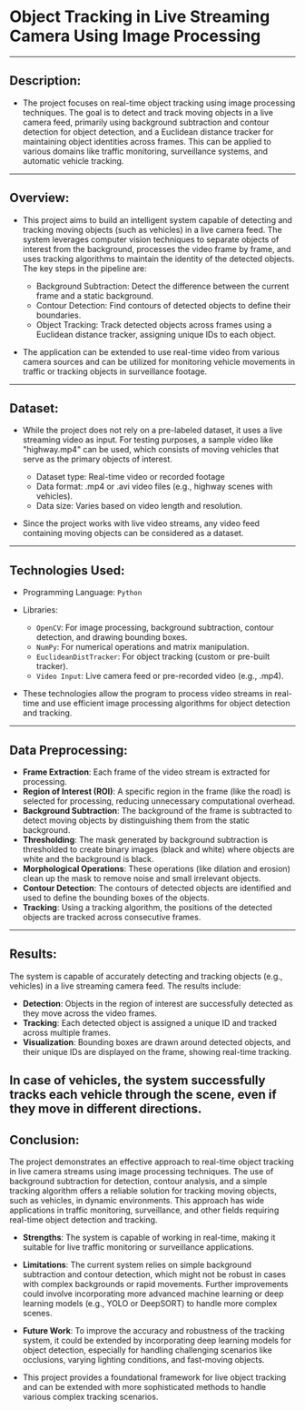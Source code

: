# Object Tracking in Live Streaming Camera Using Image Processing
---
## Description:
 - The project focuses on real-time object tracking using image processing techniques. The goal is to detect and track moving objects in a live camera feed, primarily using background 
   subtraction and contour detection for object detection, and a Euclidean distance tracker for maintaining object identities across frames. This can be applied to various domains like 
   traffic monitoring, surveillance systems, and automatic vehicle tracking.
---
## Overview:
- This project aims to build an intelligent system capable of detecting and tracking moving objects (such as vehicles) in a live camera feed. The system leverages computer vision 
  techniques to separate objects of interest from the background, processes the video frame by frame, and uses tracking algorithms to maintain the identity of the detected objects. The 
  key steps in the pipeline are:
   - Background Subtraction: Detect the difference between the current frame and a static background.
   - Contour Detection: Find contours of detected objects to define their boundaries.
   - Object Tracking: Track detected objects across frames using a Euclidean distance tracker, assigning unique IDs to each object.
     
- The application can be extended to use real-time video from various camera sources and can be utilized for monitoring vehicle movements in traffic or tracking objects in surveillance footage.
---
## Dataset:
- While the project does not rely on a pre-labeled dataset, it uses a live streaming video as input. For testing purposes, a sample video like "highway.mp4" can be used, which consists 
  of moving vehicles that serve as the primary objects of interest.
  - Dataset type: Real-time video or recorded footage
  - Data format: .mp4 or .avi video files (e.g., highway scenes with vehicles).
  - Data size: Varies based on video length and resolution.
    
- Since the project works with live video streams, any video feed containing moving objects can be considered as a dataset.
---
## Technologies Used:
- Programming Language: `Python`
- Libraries:
  - `OpenCV`: For image processing, background subtraction, contour detection, and drawing bounding boxes.
  - `NumPy`: For numerical operations and matrix manipulation.
  - `EuclideanDistTracker`: For object tracking (custom or pre-built tracker).
  - `Video Input`: Live camera feed or pre-recorded video (e.g., .mp4).
    
- These technologies allow the program to process video streams in real-time and use efficient image processing algorithms for object detection and tracking.
---
## Data Preprocessing:
 - **Frame Extraction**: Each frame of the video stream is extracted for processing.
 - **Region of Interest (ROI)**: A specific region in the frame (like the road) is selected for processing, reducing unnecessary computational overhead.
 - **Background Subtraction**: The background of the frame is subtracted to detect moving objects by distinguishing them from the static background.
 - **Thresholding**: The mask generated by background subtraction is thresholded to create binary images (black and white) where objects are white and the background is black.
 - **Morphological Operations**: These operations (like dilation and erosion) clean up the mask to remove noise and small irrelevant objects.
 - **Contour Detection**: The contours of detected objects are identified and used to define the bounding boxes of the objects.
 - **Tracking**: Using a tracking algorithm, the positions of the detected objects are tracked across consecutive frames.
---
## Results:
The system is capable of accurately detecting and tracking objects (e.g., vehicles) in a live streaming camera feed. The results include:
 - **Detection**: Objects in the region of interest are successfully detected as they move across the video frames.
 - **Tracking**: Each detected object is assigned a unique ID and tracked across multiple frames.
 - **Visualization**: Bounding boxes are drawn around detected objects, and their unique IDs are displayed on the frame, showing real-time tracking.
   
In case of vehicles, the system successfully tracks each vehicle through the scene, even if they move in different directions.
---
## Conclusion:
The project demonstrates an effective approach to real-time object tracking in live camera streams using image processing techniques. The use of background subtraction for detection, contour analysis, and a simple tracking algorithm offers a reliable solution for tracking moving objects, such as vehicles, in dynamic environments. This approach has wide applications in traffic monitoring, surveillance, and other fields requiring real-time object detection and tracking.

  - **Strengths**: The system is capable of working in real-time, making it suitable for live traffic monitoring or surveillance applications.
  - **Limitations**: The current system relies on simple background subtraction and contour detection, which might not be robust in cases with complex backgrounds or rapid movements. 
      Further improvements could involve incorporating more advanced machine learning or deep learning models (e.g., YOLO or DeepSORT) to handle more complex scenes.
  - **Future Work**: To improve the accuracy and robustness of the tracking system, it could be extended by incorporating deep learning models for object detection, especially for 
      handling challenging scenarios like occlusions, varying lighting conditions, and fast-moving objects.
    
- This project provides a foundational framework for live object tracking and can be extended with more sophisticated methods to handle various complex tracking scenarios.







